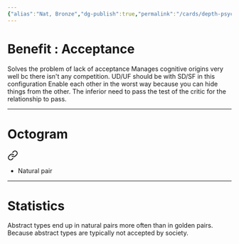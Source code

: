```yaml
---
{"alias":"Nat, Bronze","dg-publish":true,"permalink":"/cards/depth-psychology-theory/natural-pair/","dgPassFrontmatter":true,"noteIcon":"1","created":"2022-12-21T11:22:42.871+01:00","updated":"2023-05-26T20:02:58.741+02:00"}
---
```


# Benefit : Acceptance 

Solves the problem of lack of acceptance
Manages cognitive origins very well bc there isn't any competition. 
UD/UF should be with SD/SF in this configuration
Enable each other in the worst way because you can hide things from the other.
The inferior need to pass the test of the critic for the relationship to pass. 

---
# Octogram 

<div class="transclusion internal-embed is-loaded"><a class="markdown-embed-link" href="/cards/depth-psychology-theory/micro-origin/#2yvq6" aria-label="Open link"><svg xmlns="http://www.w3.org/2000/svg" width="24" height="24" viewBox="0 0 24 24" fill="none" stroke="currentColor" stroke-width="2" stroke-linecap="round" stroke-linejoin="round" class="svg-icon lucide-link"><path d="M10 13a5 5 0 0 0 7.54.54l3-3a5 5 0 0 0-7.07-7.07l-1.72 1.71"></path><path d="M14 11a5 5 0 0 0-7.54-.54l-3 3a5 5 0 0 0 7.07 7.07l1.71-1.71"></path></svg></a><div class="markdown-embed">



- Natural pair 

</div></div>

---
# Statistics

Abstract types end up in natural pairs more often than in golden pairs. Because abstract types are typically not accepted by society. 
